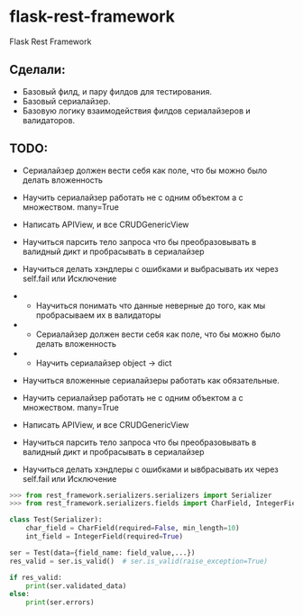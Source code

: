 # flask-rest-framework
Flask Rest Framework

## Сделали:

* Базовый филд, и пару филдов для тестирования.
* Базовый сериалайзер.
* Базовую логику взаимодействия филдов сериалайзеров и валидаторов.

## TODO:

* Сериалайзер должен вести себя как поле, что бы можно было делать вложенность
* Научить сериалайзер работать не с одним объектом а с множеством. many=True
* Написать APIView, и все CRUDGenericView
* Научиться парсить тело запроса что бы преобразовывать в валидный дикт и пробрасывать в сериалайзер
* Научиться делать хэндлеры с ошибками и выбрасывать их через self.fail или Исключение

* + Научиться понимать что данные неверные до того, как мы пробрасываем их в валидаторы
* + Сериалайзер должен вести себя как поле, что бы можно было делать вложенность
* + Научить сериалайзер object -> dict
*   Научиться вложенные сериалайзеры работать как обязательные.
*   Научить сериалайзер работать не с одним объектом а с множеством. many=True
*   Написать APIView, и все CRUDGenericView
*   Научиться парсить тело запроса что бы преобразовывать в валидный дикт и пробрасывать в сериалайзер
*   Научиться делать хэндлеры с ошибками и ывбрасывать их через self.fail или Исключение



```python
>>> from rest_framework.serializers.serializers import Serializer
>>> from rest_framework.serializers.fields import CharField, IntegerField

class Test(Serializer):
    char_field = CharField(required=False, min_length=10)
    int_field = IntegerField(required=True)

ser = Test(data={field_name: field_value,...})
res_valid = ser.is_valid()  # ser.is_valid(raise_exception=True)

if res_valid:
    print(ser.validated_data)
else:
    print(ser.errors)

```